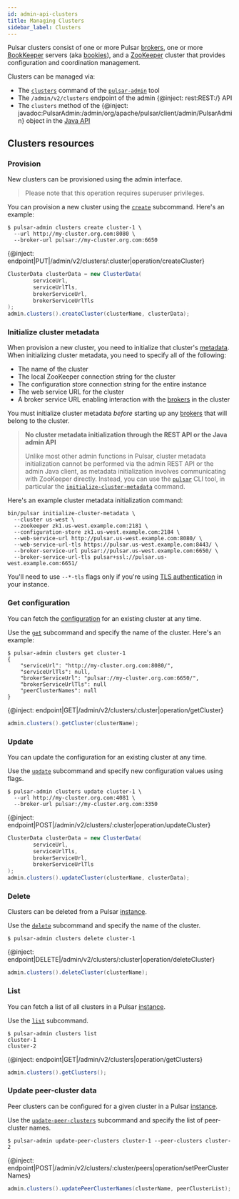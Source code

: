 ```yaml
---
id: admin-api-clusters
title: Managing Clusters
sidebar_label: Clusters
---
```


Pulsar clusters consist of one or more Pulsar [brokers](reference-terminology.md#broker), one or more [BookKeeper](reference-terminology.md#bookkeeper)
servers (aka [bookies](reference-terminology.md#bookie)), and a [ZooKeeper](https://zookeeper.apache.org) cluster that provides configuration and coordination management.

Clusters can be managed via:

* The [`clusters`](reference-pulsar-admin.md#clusters) command of the [`pulsar-admin`](reference-pulsar-admin.md) tool
* The `/admin/v2/clusters` endpoint of the admin {@inject: rest:REST:/} API
* The `clusters` method of the {@inject: javadoc:PulsarAdmin:/admin/org/apache/pulsar/client/admin/PulsarAdmin} object in the [Java API](client-libraries-java.md)

## Clusters resources

### Provision

New clusters can be provisioned using the admin interface.

> Please note that this operation requires superuser privileges.

<!--DOCUSAURUS_CODE_TABS-->
<!--pulsar-admin-->

You can provision a new cluster using the [`create`](reference-pulsar-admin.md#clusters-create) subcommand. Here's an example:

```shell
$ pulsar-admin clusters create cluster-1 \
  --url http://my-cluster.org.com:8080 \
  --broker-url pulsar://my-cluster.org.com:6650
```

<!--REST API-->

{@inject: endpoint|PUT|/admin/v2/clusters/:cluster|operation/createCluster}

<!--JAVA-->

```java
ClusterData clusterData = new ClusterData(
        serviceUrl,
        serviceUrlTls,
        brokerServiceUrl,
        brokerServiceUrlTls
);
admin.clusters().createCluster(clusterName, clusterData);
```
<!--END_DOCUSAURUS_CODE_TABS-->

### Initialize cluster metadata

When provision a new cluster, you need to initialize that cluster's [metadata](concepts-architecture-overview.md#metadata-store). When initializing cluster metadata, you need to specify all of the following:

* The name of the cluster
* The local ZooKeeper connection string for the cluster
* The configuration store connection string for the entire instance
* The web service URL for the cluster
* A broker service URL enabling interaction with the [brokers](reference-terminology.md#broker) in the cluster

You must initialize cluster metadata *before* starting up any [brokers](admin-api-brokers.md) that will belong to the cluster.

> **No cluster metadata initialization through the REST API or the Java admin API**
>
> Unlike most other admin functions in Pulsar, cluster metadata initialization cannot be performed via the admin REST API
> or the admin Java client, as metadata initialization involves communicating with ZooKeeper directly.
> Instead, you can use the [`pulsar`](reference-cli-tools.md#pulsar) CLI tool, in particular
> the [`initialize-cluster-metadata`](reference-cli-tools.md#pulsar-initialize-cluster-metadata) command.

Here's an example cluster metadata initialization command:

```shell
bin/pulsar initialize-cluster-metadata \
  --cluster us-west \
  --zookeeper zk1.us-west.example.com:2181 \
  --configuration-store zk1.us-west.example.com:2184 \
  --web-service-url http://pulsar.us-west.example.com:8080/ \
  --web-service-url-tls https://pulsar.us-west.example.com:8443/ \
  --broker-service-url pulsar://pulsar.us-west.example.com:6650/ \
  --broker-service-url-tls pulsar+ssl://pulsar.us-west.example.com:6651/
```

You'll need to use `--*-tls` flags only if you're using [TLS authentication](security-tls-authentication.md) in your instance.

### Get configuration

You can fetch the [configuration](reference-configuration.md) for an existing cluster at any time.

<!--DOCUSAURUS_CODE_TABS-->
<!--pulsar-admin-->

Use the [`get`](reference-pulsar-admin.md#clusters-get) subcommand and specify the name of the cluster. Here's an example:

```shell
$ pulsar-admin clusters get cluster-1
{
    "serviceUrl": "http://my-cluster.org.com:8080/",
    "serviceUrlTls": null,
    "brokerServiceUrl": "pulsar://my-cluster.org.com:6650/",
    "brokerServiceUrlTls": null
    "peerClusterNames": null
}
```

<!--REST API-->

{@inject: endpoint|GET|/admin/v2/clusters/:cluster|operation/getCluster}

<!--JAVA-->

```java
admin.clusters().getCluster(clusterName);
```
<!--END_DOCUSAURUS_CODE_TABS-->

### Update

You can update the configuration for an existing cluster at any time.

<!--DOCUSAURUS_CODE_TABS-->
<!--pulsar-admin-->

Use the [`update`](reference-pulsar-admin.md#clusters-update) subcommand and specify new configuration values using flags.

```shell
$ pulsar-admin clusters update cluster-1 \
  --url http://my-cluster.org.com:4081 \
  --broker-url pulsar://my-cluster.org.com:3350
```

<!--REST API-->

{@inject: endpoint|POST|/admin/v2/clusters/:cluster|operation/updateCluster}

<!--JAVA-->

```java
ClusterData clusterData = new ClusterData(
        serviceUrl,
        serviceUrlTls,
        brokerServiceUrl,
        brokerServiceUrlTls
);
admin.clusters().updateCluster(clusterName, clusterData);
```
<!--END_DOCUSAURUS_CODE_TABS-->

### Delete

Clusters can be deleted from a Pulsar [instance](reference-terminology.md#instance).

<!--DOCUSAURUS_CODE_TABS-->
<!--pulsar-admin-->

Use the [`delete`](reference-pulsar-admin.md#clusters-delete) subcommand and specify the name of the cluster.

```
$ pulsar-admin clusters delete cluster-1
```

<!--REST API-->

{@inject: endpoint|DELETE|/admin/v2/clusters/:cluster|operation/deleteCluster}

<!--JAVA-->

```java
admin.clusters().deleteCluster(clusterName);
```
<!--END_DOCUSAURUS_CODE_TABS-->

### List

You can fetch a list of all clusters in a Pulsar [instance](reference-terminology.md#instance).

<!--DOCUSAURUS_CODE_TABS-->
<!--pulsar-admin-->

Use the [`list`](reference-pulsar-admin.md#clusters-list) subcommand.

```shell
$ pulsar-admin clusters list
cluster-1
cluster-2
```

<!--REST API-->

{@inject: endpoint|GET|/admin/v2/clusters|operation/getClusters}

<!--JAVA-->

```java
admin.clusters().getClusters();
```
<!--END_DOCUSAURUS_CODE_TABS-->

### Update peer-cluster data

Peer clusters can be configured for a given cluster in a Pulsar [instance](reference-terminology.md#instance).

<!--DOCUSAURUS_CODE_TABS-->
<!--pulsar-admin-->

Use the [`update-peer-clusters`](reference-pulsar-admin.md#clusters-update-peer-clusters) subcommand and specify the list of peer-cluster names.

```
$ pulsar-admin update-peer-clusters cluster-1 --peer-clusters cluster-2
```

<!--REST API-->

{@inject: endpoint|POST|/admin/v2/clusters/:cluster/peers|operation/setPeerClusterNames}

<!--JAVA-->

```java
admin.clusters().updatePeerClusterNames(clusterName, peerClusterList);
```
<!--END_DOCUSAURUS_CODE_TABS-->